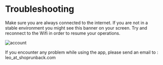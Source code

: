 # Troubleshooting

Make sure you are always connected to the internet. If you are not in a stable environment you might see this banner on your screen. Try and reconnect to the Wifi in order to resume your operations.

![account](images/no-internet.png)

If you encounter any problem while using the app, please send an email to : leo_at_shoprunback.com